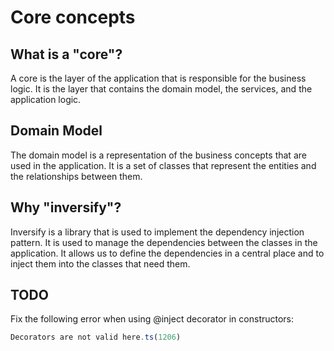 # Core concepts

## What is a "core"?

A core is the layer of the application that is responsible for the business logic. It is the layer that contains the domain model, the services, and the application logic.

## Domain Model

The domain model is a representation of the business concepts that are used in the application. It is a set of classes that represent the entities and the relationships between them.

## Why "inversify"?

Inversify is a library that is used to implement the dependency injection pattern. It is used to manage the dependencies between the classes in the application. It allows us to define the dependencies in a central place and to inject them into the classes that need them.

## TODO

Fix the following error when using @inject decorator in constructors:

```ts
Decorators are not valid here.ts(1206)
```
